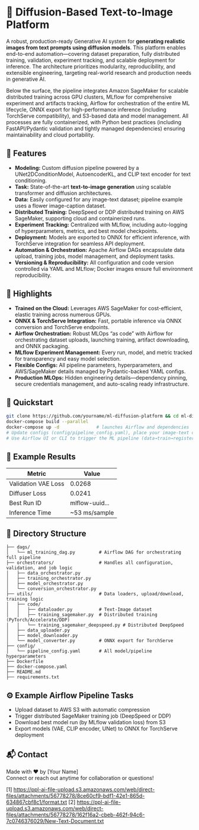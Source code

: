 # 🧠 Diffusion-Based Text-to-Image Platform

A robust, production-ready Generative AI system for **generating realistic images from text prompts using diffusion models**. This platform enables end-to-end automation—covering dataset preparation, fully distributed training, validation, experiment tracking, and scalable deployment for inference. The architecture prioritizes modularity, reproducibility, and extensible engineering, targeting real-world research and production needs in generative AI.

Below the surface, the pipeline integrates Amazon SageMaker for scalable distributed training across GPU clusters, MLflow for comprehensive experiment and artifacts tracking, Airflow for orchestration of the entire ML lifecycle, ONNX export for high-performance inference (including TorchServe compatibility), and S3-based data and model management. All processes are fully containerized, with Python best practices (including FastAPI/Pydantic validation and tightly managed dependencies) ensuring maintainability and cloud portability.

## 🚀 Features

- **Modeling:** Custom diffusion pipeline powered by a UNet2DConditionModel, AutoencoderKL, and CLIP text encoder for text conditioning.
- **Task:** State-of-the-art **text-to-image generation** using scalable transformer and diffusion architectures.
- **Data:** Easily configured for any image-text dataset; pipeline example uses a flower image-caption dataset.
- **Distributed Training:** DeepSpeed or DDP distributed training on AWS SageMaker, supporting cloud and containerized runs.
- **Experiment Tracking:** Centralized with MLflow, including auto-logging of hyperparameters, metrics, and best model checkpoints.
- **Deployment:** Models are exported to ONNX for efficient inference, with TorchServe integration for seamless API deployment.
- **Automation & Orchestration:** Apache Airflow DAGs encapsulate data upload, training jobs, model management, and deployment tasks.
- **Versioning & Reproducibility:** All configuration and code version controlled via YAML and MLflow; Docker images ensure full environment reproducibility.

## 🧩 Highlights

- **Trained on the Cloud:** Leverages AWS SageMaker for cost-efficient, elastic training across numerous GPUs.
- **ONNX & TorchServe Integration:** Fast, portable inference via ONNX conversion and TorchServe endpoints.
- **Airflow Orchestration:** Robust MLOps “as code” with Airflow for orchestrating dataset uploads, launching training, artifact downloading, and ONNX packaging.
- **MLflow Experiment Management:** Every run, model, and metric tracked for transparency and easy model selection.
- **Flexible Configs:** All pipeline parameters, hyperparameters, and AWS/SageMaker details managed by Pydantic-backed YAML configs.
- **Production MLOps:** Hidden engineering details—dependency pinning, secure credentials management, and auto-scaling ready infrastructure.

## 🔧 Quickstart

```bash
git clone https://github.com/yourname/ml-diffusion-platform && cd ml-diffusion-platform
docker-compose build --parallel
docker-compose up -d              # launches Airflow and dependencies
# Update configs (config/pipeline_config.yaml), place your image-text data
# Use Airflow UI or CLI to trigger the ML pipeline (data→train→register→deploy)
```

## 📌 Example Results

| Metric              | Value           |
|---------------------|----------------|
| Validation VAE Loss | 0.0268         |
| Diffuser Loss       | 0.0241         |
| Best Run ID         | mlflow-uuid... |
| Inference Time      | ~53 ms/sample  |

## 📁 Directory Structure

```
├── dags/
│   └── ml_training_dag.py         # Airflow DAG for orchestrating full pipeline
├── orchestrators/                 # Handles all configuration, validation, and job logic
│   ├── data_orchestrator.py
│   ├── training_orchestrator.py
│   ├── model_orchestrator.py
│   └── conversion_orchestrator.py
├── utils/                         # Data loaders, upload/download, training logic
│   ├── code/
│   │   ├── dataloader.py          # Text-Image dataset
│   │   ├── training_sagemaker.py  # Distributed training (PyTorch/Accelerate/DDP)
│   │   └── training_sagemaker_deepspeed.py # Distributed DeepSpeed
│   ├── data_uploader.py
│   ├── model_downloader.py
│   └── model_converter.py         # ONNX export for TorchServe
├── config/
│   └── pipeline_config.yaml       # All model/pipeline hyperparameters
├── Dockerfile
├── docker-compose.yaml
├── README.md
├── requirements.txt

```

## ⚙️ Example Airflow Pipeline Tasks

- Upload dataset to AWS S3 with automatic compression
- Trigger distributed SageMaker training job (DeepSpeed or DDP)
- Download best model run (by MLflow validation loss) from S3
- Export models (VAE, CLIP encoder, UNet) to ONNX for TorchServe deployment

## 📬 Contact

Made with ❤️ by [Your Name]  
Connect or reach out anytime for collaboration or questions!

[1] https://ppl-ai-file-upload.s3.amazonaws.com/web/direct-files/attachments/56778278/8ce60cf9-bdf1-42e1-865d-634867cbf8c1/format.txt
[2] https://ppl-ai-file-upload.s3.amazonaws.com/web/direct-files/attachments/56778278/162f16a2-cbeb-462f-94c6-7c0746376029/New-Text-Document.txt